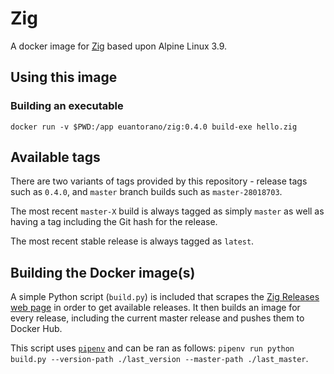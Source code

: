 # Zig

A docker image for [Zig](https://ziglang.org) based upon Alpine Linux 3.9.

## Using this image

### Building an executable

```
docker run -v $PWD:/app euantorano/zig:0.4.0 build-exe hello.zig
```

## Available tags

There are two variants of tags provided by this repository - release tags such as `0.4.0`, and `master` branch builds such as `master-28018703`.

The most recent `master-X` build is always tagged as simply `master` as well as having a tag including the Git hash for the release.

The most recent stable release is always tagged as `latest`.

## Building the Docker image(s)

A simple Python script (`build.py`) is included that scrapes the [Zig Releases web page](https://ziglang.org/download/) in order to get available releases. It then builds an image for every release, including the current master release and pushes them to Docker Hub.

This script uses [`pipenv`](https://pipenv.readthedocs.io/en/latest/) and can be ran as follows: `pipenv run python build.py --version-path ./last_version --master-path ./last_master`.